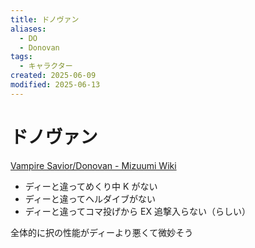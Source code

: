 ```yaml
---
title: ドノヴァン
aliases:
  - DO
  - Donovan
tags:
  - キャラクター
created: 2025-06-09
modified: 2025-06-13
---
```


# ドノヴァン

[Vampire Savior/Donovan - Mizuumi Wiki](https://wiki.gbl.gg/w/Vampire_Savior/Donovan)

- ディーと違ってめくり中 K がない
- ディーと違ってヘルダイブがない
- ディーと違ってコマ投げから EX 追撃入らない（らしい）

全体的に択の性能がディーより悪くて微妙そう
